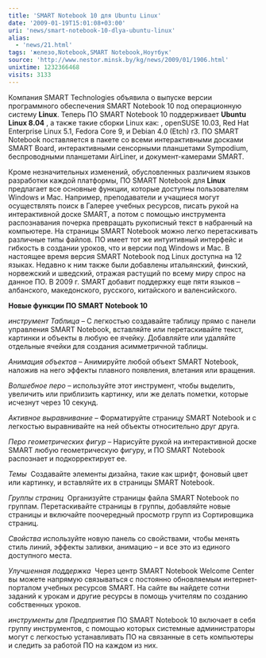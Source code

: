 ```yaml
---
title: 'SMART Notebook 10 для Ubuntu Linux'
date: '2009-01-19T15:01:08+03:00'
uri: 'news/smart-notebook-10-dlya-ubuntu-linux'
alias: 
  - 'news/21.html'
tags: 'железо,Notebook,SMART Notebook,Ноутбук'
source: 'http://www.nestor.minsk.by/kg/news/2009/01/1906.html'
unixtime: 1232366468
visits: 3133
---
```

Компания SMART Technologies объявила о выпуске версии программного обеспечения SMART Notebook 10 под операционную систему **Linux**. Теперь ПО SMART Notebook 10 поддерживает **Ubuntu Linux 8.04** , а также такие сборки Linux как: , openSUSE 10.03, Red Hat Enterprise Linux 5.1, Fedora Core 9, и Debian 4.0 (Etch) r3. ПО SMART Notebook поставляется в пакете со всеми интерактивными досками SMART Board, интерактивными сенсорными планшетами Sympodium, беспроводными планшетами AirLiner, и документ-камерами SMART.

Кроме незначительных изменений, обусловленных различием языков разработки каждой платформы, ПО SMART Notebook для **Linux** предлагает все основные функции, которые доступны пользователям Windows и Mac. Например, преподаватели и учащиеся могут осуществлять поиск в Галерее учебных ресурсов, писать рукой на интерактивной доске SMART, а потом с помощью инструмента распознавания почерка превращать рукописный текст в набранный на компьютере. На страницы SMART Notebook можно легко перетаскивать различные типы файлов. ПО имеет тот же интуитивный интерфейс и гибкость в создании уроков, что и версии под Windows и Mac. В настоящее время версия SMART Notebook под Linux доступна на 12 языках. Недавно к ним также были добавлены итальянский, финский, норвежский и шведский, отражая растущий по всему миру спрос на данное ПО. В 2009 г. SMART добавит поддержку еще пяти языков – албанского, македонского, русского, китайского и валенсийского.

**Новые функции ПО SMART Notebook 10**

*инструмент Таблица* – С легкостью создавайте таблицу прямо с панели управления SMART Notebook, вставляйте или перетаскивайте текст, картинки и объекты в любую ее ячейку. Добавляйте или удаляйте отдельные ячейки для создания асимметричной таблицы.

*Анимация объектов* – Анимируйте любой объект SMART Notebook, наложив на него эффекты плавного появления, влетания или вращения.

*Волшебное перо* – используйте этот инструмент, чтобы выделить, увеличить или приблизить картинку, или же делать пометки, которые исчезнут через 10 секунд.

*Активное выравнивание* – Форматируйте страницу SMART Notebook и с легкостью выравнивайте на ней объекты относительно друг друга.

*Перо геометрических фигур* – Нарисуйте рукой на интерактивной доске SMART любую геометрическую фигуру, и ПО SMART Notebook распознает и подкорректирует ее.

*Темы*  Создавайте элементы дизайна, такие как шрифт, фоновый цвет или картинку, и вставляйте их в страницы SMART Notebook.

*Группы страниц*  Организуйте страницы файла SMART Notebook по группам. Перетаскивайте страницы в группы, добавляйте новые страницы и включайте поочередный просмотр групп из Сортировщика страниц.

*Свойства* используйте новую панель со свойствами, чтобы менять стиль линий, эффекты заливки, анимацию – и все это из единого доступного места.

*Улучшенная поддержка*  Через центр SMART Notebook Welcome Center вы можете напрямую связываться с постоянно обновляемым интернет-порталом учебных ресурсов SMART. На сайте вы найдете сотни заданий к урокам и другие ресурсы в помощь учителям по созданию собственных уроков.

*инструменты для Предприятия* ПО SMART Notebook 10 включает в себя группу инструментов, с помощью которых системные администраторы могут с легкостью устанавливать ПО на связанные в сеть компьютеры и следить за работой ПО на каждом из них.
